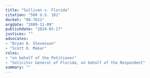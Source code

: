 ```yaml
---
title: "Sullivan v. Florida"
citation: "560 U.S. 181"
docket: "08-7621"
argdate: "2009-11-09"
publishdate: "2010-05-17"
justices: ""
advocates:
- "Bryan A. Stevenson"
- "Scott D. Makar"
roles:
- "on behalf of the Petitioner"
- "Solicitor General of Florida, on behalf of the Respondent"
summary: ""
---
```


